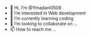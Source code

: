 - 👋 Hi, I’m @Ymadani0506
- 👀 I’m interested in Web development
- 🌱 I’m currently learning coding
- 💞️ I’m looking to collaborate on ...
- 📫 How to reach me ...

<!---
Ymadani0506/Ymadani0506 is a ✨ special ✨ repository because its `README.md` (this file) appears on your GitHub profile.
You can click the Preview link to take a look at your changes.
--->
